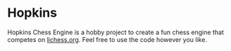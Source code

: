 # Hopkins

Hopkins Chess Engine is a hobby project to create a fun chess engine that competes on [lichess.org](lichess.org). Feel free to use the code however you like.
